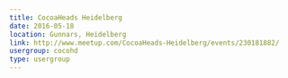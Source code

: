 ```yaml
---
title: CocoaHeads Heidelberg
date: 2016-05-18
location: Gunnars, Heidelberg
link: http://www.meetup.com/CocoaHeads-Heidelberg/events/230181882/
usergroup: cocohd
type: usergroup
---
```

